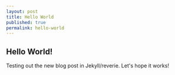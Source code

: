 ```yaml
---
layout: post
title: Hello World
published: true
permalink: hello-world
---
```

## Hello World!
Testing out the new blog post in Jekyll/reverie. Let's hope it works!
